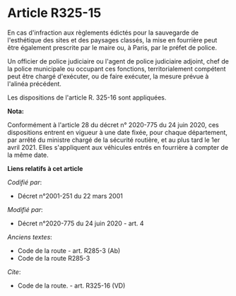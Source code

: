 # Article R325-15

En cas d'infraction aux règlements édictés pour la sauvegarde de l'esthétique des sites et des paysages classés, la mise en
fourrière peut être également prescrite par le maire ou, à Paris, par le préfet de police.

Un officier de police judiciaire ou l'agent de police judiciaire adjoint, chef de la police municipale ou occupant ces
fonctions, territorialement compétent peut être chargé d'exécuter, ou de faire exécuter, la mesure prévue à l'alinéa
précédent.

Les dispositions de l'article R. 325-16 sont appliquées.

**Nota:**

Conformément à l'article 28 du décret n° 2020-775 du 24 juin 2020, ces dispositions entrent en vigueur à une date fixée, pour
chaque département, par arrêté du ministre chargé de la sécurité routière, et au plus tard le 1er avril 2021. Elles
s'appliquent aux véhicules entrés en fourrière à compter de la même date.

**Liens relatifs à cet article**

_Codifié par_:

  - Décret n°2001-251 du 22 mars 2001

_Modifié par_:

  - Décret n°2020-775 du 24 juin 2020 - art. 4

_Anciens textes_:

  - Code de la route - art. R285-3 (Ab)
  - Code de la route R285-3

_Cite_:

  - Code de la route. - art. R325-16 (VD)
